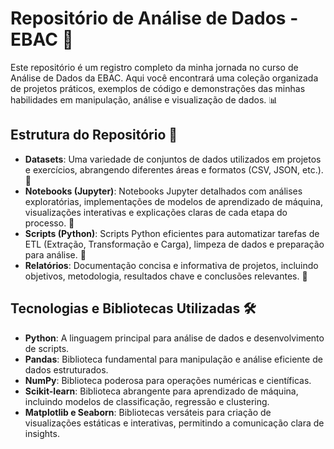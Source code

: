 
# Repositório de Análise de Dados - EBAC 🚀

Este repositório é um registro completo da minha jornada no curso de Análise de Dados da EBAC. Aqui você encontrará uma coleção organizada de projetos práticos, exemplos de código e demonstrações das minhas habilidades em manipulação, análise e visualização de dados. 📊

## Estrutura do Repositório 📂

- **Datasets**: Uma variedade de conjuntos de dados utilizados em projetos e exercícios, abrangendo diferentes áreas e formatos (CSV, JSON, etc.). 💾
- **Notebooks (Jupyter)**: Notebooks Jupyter detalhados com análises exploratórias, implementações de modelos de aprendizado de máquina, visualizações interativas e explicações claras de cada etapa do processo. 📓
- **Scripts (Python)**: Scripts Python eficientes para automatizar tarefas de ETL (Extração, Transformação e Carga), limpeza de dados e preparação para análise. 🐍
- **Relatórios**: Documentação concisa e informativa de projetos, incluindo objetivos, metodologia, resultados chave e conclusões relevantes. 📝

## Tecnologias e Bibliotecas Utilizadas 🛠️

- **Python**: A linguagem principal para análise de dados e desenvolvimento de scripts.
- **Pandas**: Biblioteca fundamental para manipulação e análise eficiente de dados estruturados.
- **NumPy**: Biblioteca poderosa para operações numéricas e científicas.
- **Scikit-learn**: Biblioteca abrangente para aprendizado de máquina, incluindo modelos de classificação, regressão e clustering.
- **Matplotlib e Seaborn**: Bibliotecas versáteis para criação de visualizações estáticas e interativas, permitindo a comunicação clara de insights.


